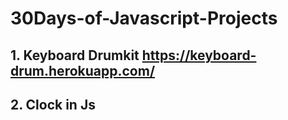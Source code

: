 # 30Days-of-Javascript-Projects

## 1. Keyboard Drumkit https://keyboard-drum.herokuapp.com/

## 2. Clock in Js

